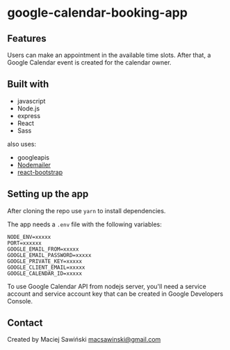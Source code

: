 # google-calendar-booking-app

## Features

Users can make an appointment in the available time slots. After that, a Google Calendar event is created for the calendar owner.

## Built with

- javascript
- Node.js
- express
- React
- Sass

also uses:

- googleapis
- [Nodemailer](https://github.com/nodemailer/nodemailer)
- [react-bootstrap](https://github.com/react-bootstrap/react-bootstrap)

## Setting up the app

After cloning the repo use `yarn` to install dependencies.

The app needs a `.env` file with the following variables:

`NODE_ENV=xxxxx`<br>
`PORT=xxxxxx`<br>
`GOOGLE_EMAIL_FROM=xxxxx`<br>
`GOOGLE_EMAIL_PASSWORD=xxxxx`<br>
`GOOGLE_PRIVATE_KEY=xxxxx`<br>
`GOOGLE_CLIENT_EMAIL=xxxxx`<br>
`GOOGLE_CALENDAR_ID=xxxxx`<br>

To use Google Calendar API from nodejs server, you'll need a service account and service account key that can be created in Google Developers Console.

## Contact

Created by Maciej Sawiński macsawinski@gmail.com
